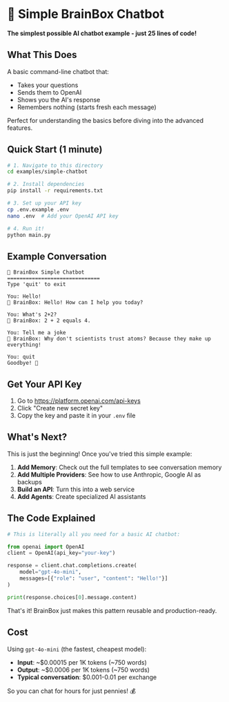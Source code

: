 # 🤖 Simple BrainBox Chatbot

**The simplest possible AI chatbot example - just 25 lines of code!**

## What This Does

A basic command-line chatbot that:
- Takes your questions
- Sends them to OpenAI
- Shows you the AI's response
- Remembers nothing (starts fresh each message)

Perfect for understanding the basics before diving into the advanced features.

## Quick Start (1 minute)

```bash
# 1. Navigate to this directory
cd examples/simple-chatbot

# 2. Install dependencies
pip install -r requirements.txt

# 3. Set up your API key
cp .env.example .env
nano .env  # Add your OpenAI API key

# 4. Run it!
python main.py
```

## Example Conversation

```
🧠 BrainBox Simple Chatbot
==============================
Type 'quit' to exit

You: Hello!
🤖 BrainBox: Hello! How can I help you today?

You: What's 2+2?
🤖 BrainBox: 2 + 2 equals 4.

You: Tell me a joke
🤖 BrainBox: Why don't scientists trust atoms? Because they make up everything!

You: quit
Goodbye! 👋
```

## Get Your API Key

1. Go to https://platform.openai.com/api-keys
2. Click "Create new secret key"
3. Copy the key and paste it in your `.env` file

## What's Next?

This is just the beginning! Once you've tried this simple example:

1. **Add Memory**: Check out the full templates to see conversation memory
2. **Add Multiple Providers**: See how to use Anthropic, Google AI as backups
3. **Build an API**: Turn this into a web service
4. **Add Agents**: Create specialized AI assistants

## The Code Explained

```python
# This is literally all you need for a basic AI chatbot:

from openai import OpenAI
client = OpenAI(api_key="your-key")

response = client.chat.completions.create(
    model="gpt-4o-mini",
    messages=[{"role": "user", "content": "Hello!"}]
)

print(response.choices[0].message.content)
```

That's it! BrainBox just makes this pattern reusable and production-ready.

## Cost

Using `gpt-4o-mini` (the fastest, cheapest model):
- **Input**: ~$0.00015 per 1K tokens (~750 words)
- **Output**: ~$0.0006 per 1K tokens (~750 words)
- **Typical conversation**: $0.001-0.01 per exchange

So you can chat for hours for just pennies! 💰
